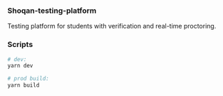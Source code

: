 ### Shoqan-testing-platform
Testing platform for students with verification and real-time proctoring.

### Scripts
```sh
# dev:
yarn dev

# prod build:
yarn build
```

